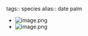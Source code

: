 tags:: species
alias:: date palm

- ![image.png](https://peach-geographical-bat-397.mypinata.cloud/ipfs/QmWXU6VpZjARdttYkx5XU7BjDWYZAVT9QzrNrACMuNpq8Y)
- ![image.png](https://peach-geographical-bat-397.mypinata.cloud/ipfs/Qmcy63JdASqJqq4RpMT2cK1rq9Krtv9wzuAfDAwkhidbog)